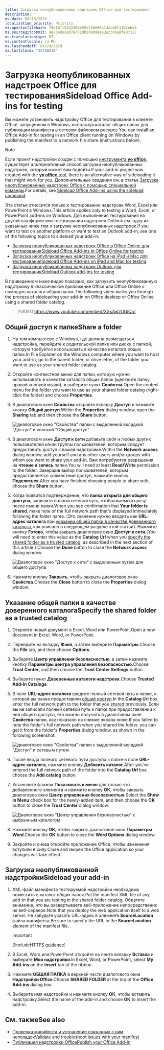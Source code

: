 ```yaml
---
title: Загрузка неопубликованных надстроек Office для тестирования
description: ''
ms.date: 03/19/2019
localization_priority: Priority
ms.openlocfilehash: 79d1bfc9332208e59e750e94a14abd6f1192ebe6
ms.sourcegitcommit: 9e7b4daa8d76c710b9d9dd4ae2e3c45e8fe07127
ms.translationtype: HT
ms.contentlocale: ru-RU
ms.lasthandoff: 04/24/2019
ms.locfileid: "32450210"
---
```

# <a name="sideload-office-add-ins-for-testing"></a><span data-ttu-id="58172-102">Загрузка неопубликованных надстроек Office для тестирования</span><span class="sxs-lookup"><span data-stu-id="58172-102">Sideload Office Add-ins for testing</span></span>

<span data-ttu-id="58172-103">Вы можете установить надстройку Office для тестирования в клиенте Office, запущенном в Windows, используя каталог общих папок для публикации манифеста в сетевом файловом ресурсе.</span><span class="sxs-lookup"><span data-stu-id="58172-103">You can install an Office Add-in for testing in an Office client running on Windows by publishing the manifest to a network file share (instructions below).</span></span>

> [!NOTE]
> <span data-ttu-id="58172-104">Если проект надстройки создан с помощью [инструмента **yo office**](https://github.com/OfficeDev/generator-office), существует альтернативный способ загрузки неопубликованных надстроек, который может вам подойти.</span><span class="sxs-lookup"><span data-stu-id="58172-104">If your add-in project was created with the [**yo office** tool](https://github.com/OfficeDev/generator-office), there is an alternative way of sideloading it that might work for you.</span></span> <span data-ttu-id="58172-105">Дополнительные сведения см. в статье [Загрузка неопубликованных надстроек Office с помощью специальной команды](sideload-office-addin-using-sideload-command.md).</span><span class="sxs-lookup"><span data-stu-id="58172-105">For details, see [Sideload Office Add-ins using the sideload command](sideload-office-addin-using-sideload-command.md).</span></span>

<span data-ttu-id="58172-106">Эта статья относится только к тестированию надстроек Word, Excel или PowerPoint в Windows.</span><span class="sxs-lookup"><span data-stu-id="58172-106">This article applies only to testing a Word, Excel, or PowerPoint add-ins on Windows.</span></span> <span data-ttu-id="58172-107">Для выполнения тестирования на другой платформе или тестирования надстроек Outlook см. одну из указанных ниже тем о загрузке неопубликованных надстроек.</span><span class="sxs-lookup"><span data-stu-id="58172-107">If you want to test on another platform or want to test an Outlook add-in, see one of the following topics to sideload your add-in:</span></span>

- [<span data-ttu-id="58172-108">Загрузка неопубликованных надстроек Office в Office Online для тестирования</span><span class="sxs-lookup"><span data-stu-id="58172-108">Sideload Office Add-ins in Office Online for testing</span></span>](sideload-office-add-ins-for-testing.md)
- [<span data-ttu-id="58172-109">Загрузка неопубликованных надстроек Office на iPad и Mac для тестирования</span><span class="sxs-lookup"><span data-stu-id="58172-109">Sideload Office Add-ins on iPad and Mac for testing</span></span>](sideload-an-office-add-in-on-ipad-and-mac.md)
- [<span data-ttu-id="58172-110">Загрузка неопубликованных надстроек Outlook для тестирования</span><span class="sxs-lookup"><span data-stu-id="58172-110">Sideload Outlook add-ins for testing</span></span>](/outlook/add-ins/sideload-outlook-add-ins-for-testing)


<span data-ttu-id="58172-111">В приведенном ниже видео показано, как загрузить неопубликованную надстройку в классическое приложение Office или Office Online с помощью каталога общих папок.</span><span class="sxs-lookup"><span data-stu-id="58172-111">The following video walks you through the process of sideloading your add-in on Office desktop or Office Online using a shared folder catalog.</span></span>  


> [!VIDEO https://www.youtube.com/embed/XXsAw2UUiQo]


## <a name="share-a-folder"></a><span data-ttu-id="58172-112">Общий доступ к папке</span><span class="sxs-lookup"><span data-stu-id="58172-112">Share a folder</span></span>

1. <span data-ttu-id="58172-113">На том компьютере с Windows, где должна размещаться надстройка, перейдите к родительской папке или диску с папкой, которую требуется использовать в качестве каталога общих папок.</span><span class="sxs-lookup"><span data-stu-id="58172-113">In File Explorer on the Windows computer where you want to host your add-in, go to the parent folder, or drive letter, of the folder you want to use as your shared folder catalog.</span></span>

2. <span data-ttu-id="58172-114">Откройте контекстное меню для папки, которую нужно использовать в качестве каталога общих папок (щелкните папку правой кнопкой мыши), и выберите пункт **Свойства**.</span><span class="sxs-lookup"><span data-stu-id="58172-114">Open the context menu for the folder you want to use as your shared folder catalog (right-click the folder) and choose **Properties**.</span></span>

3. <span data-ttu-id="58172-115">В диалоговом окне **Свойства** откройте вкладку **Доступ** и нажмите кнопку **Общий доступ**.</span><span class="sxs-lookup"><span data-stu-id="58172-115">Within the **Properties** dialog window, open the **Sharing** tab and then choose the **Share** button.</span></span>

    ![диалоговое окно "Свойства" папки с выделенной вкладкой "Доступ" и кнопкой "Общий доступ"](../images/sideload-windows-properties-dialog.png)

4. <span data-ttu-id="58172-117">В диалоговом окне **Доступ к сети** добавьте себя и любых других пользователей и/или группы пользователей, которым следует предоставить доступ к вашей надстройке.</span><span class="sxs-lookup"><span data-stu-id="58172-117">Within the **Network access** dialog window, add yourself and any other users and/or groups with whom you want to share your add-in.</span></span> <span data-ttu-id="58172-118">Вам потребуются разрешения на **чтение и запись** папки.</span><span class="sxs-lookup"><span data-stu-id="58172-118">You will need at least **Read/Write** permission to the folder.</span></span> <span data-ttu-id="58172-119">Завершив выбор пользователей, которым предоставляется совместный доступ, нажмите кнопку **Поделиться**.</span><span class="sxs-lookup"><span data-stu-id="58172-119">After you have finished choosing people to share with, choose the **Share** button.</span></span>

5. <span data-ttu-id="58172-120">Когда появится подтверждение, что **папка открыта для общего доступа**, запишите полный сетевой путь, отображаемый сразу после имени папки.</span><span class="sxs-lookup"><span data-stu-id="58172-120">When you see confirmation that **Your folder is shared**, make note of the full network path that's displayed immediately following the folder name.</span></span> <span data-ttu-id="58172-121">(Это значение нужно вводить как **URL-адрес каталога** при [указании общей папки в качестве доверенного каталога](#specify-the-shared-folder-as-a-trusted-catalog), как описано в следующем разделе этой статьи). Нажмите кнопку **Готово**, чтобы закрыть диалоговое окно **Доступ к сети**.</span><span class="sxs-lookup"><span data-stu-id="58172-121">(You will need to enter this value as the **Catalog Url** when you [specify the shared folder as a trusted catalog](#specify-the-shared-folder-as-a-trusted-catalog), as described in the next section of this article.) Choose the **Done** button to close the **Network access** dialog window.</span></span>

   ![Диалоговое окно "Доступ к сети" с выделенным путем для общего доступа](../images/sideload-windows-network-access-dialog.png)

6. <span data-ttu-id="58172-123">Нажмите кнопку **Закрыть**, чтобы закрыть диалоговое окно **Свойства**.</span><span class="sxs-lookup"><span data-stu-id="58172-123">Choose the **Close** button to close the **Properties** dialog window.</span></span>

## <a name="specify-the-shared-folder-as-a-trusted-catalog"></a><span data-ttu-id="58172-124">Указание общей папки в качестве доверенного каталога</span><span class="sxs-lookup"><span data-stu-id="58172-124">Specify the shared folder as a trusted catalog</span></span>
      
1. <span data-ttu-id="58172-125">Откройте новый документ в Excel, Word или PowerPoint.</span><span class="sxs-lookup"><span data-stu-id="58172-125">Open a new document in Excel, Word, or PowerPoint.</span></span>
    
2. <span data-ttu-id="58172-126">Перейдите на вкладку **Файл**, а затем выберите **Параметры**.</span><span class="sxs-lookup"><span data-stu-id="58172-126">Choose the **File** tab, and then choose **Options**.</span></span>
    
3. <span data-ttu-id="58172-127">Выберите **Центр управления безопасностью**, а затем нажмите кнопку **Параметры центра управления безопасностью**.</span><span class="sxs-lookup"><span data-stu-id="58172-127">Choose **Trust Center**, and then choose the **Trust Center Settings** button.</span></span>
    
4. <span data-ttu-id="58172-128">Выберите пункт **Доверенные каталоги надстроек**.</span><span class="sxs-lookup"><span data-stu-id="58172-128">Choose **Trusted Add-in Catalogs**.</span></span>
    
5. <span data-ttu-id="58172-129">В поле **URL-адрес каталога** введите полный сетевой путь к папке, к которой вы ранее предоставили [общий доступ](#share-a-folder).</span><span class="sxs-lookup"><span data-stu-id="58172-129">In the **Catalog Url** box, enter the full network path to the folder that you [shared](#share-a-folder) previously.</span></span> <span data-ttu-id="58172-130">Если вы не записали полный сетевой путь к папке при предоставлении к ней общего доступа, его можно получить в диалоговом окне **Свойства** папки, как показано на снимке экрана ниже.</span><span class="sxs-lookup"><span data-stu-id="58172-130">If you failed to note the folder's full network path when you shared the folder, you can get it from the folder's **Properties** dialog window, as shown in the following screenshot.</span></span> 

    ![диалоговое окно "Свойства" папки с выделенной вкладкой "Доступ" и сетевым путем](../images/sideload-windows-properties-dialog-2.png)
    
6. <span data-ttu-id="58172-132">После ввода полного сетевого пути доступа к папке в поле **URL-адрес каталога**, нажмите кнопку **Добавить каталог**.</span><span class="sxs-lookup"><span data-stu-id="58172-132">After you've entered the full network path of the folder into the **Catalog Url** box, choose the **Add catalog** button.</span></span>

7. <span data-ttu-id="58172-133">Установите флажок **Показывать в меню** для только что добавленного элемента и нажмите кнопку **ОК**, чтобы закрыть диалоговое окно **Центр управления безопасностью**.</span><span class="sxs-lookup"><span data-stu-id="58172-133">Select the **Show in Menu** check box for the newly-added item, and then choose the **OK** button to close the **Trust Center** dialog window.</span></span> 

    ![Диалоговое окно "Центр управления безопасностью" с выбранным каталогом](../images/sideload-windows-trust-center-dialog.png)

8. <span data-ttu-id="58172-135">Нажмите кнопку **ОК**, чтобы закрыть диалоговое окно **Параметры Word**.</span><span class="sxs-lookup"><span data-stu-id="58172-135">Choose the **OK** button to close the **Word Options** dialog window.</span></span>

9. <span data-ttu-id="58172-136">Закройте и снова откройте приложение Office, чтобы изменения вступили в силу.</span><span class="sxs-lookup"><span data-stu-id="58172-136">Close and reopen the Office application so your changes will take effect.</span></span>
    

## <a name="sideload-your-add-in"></a><span data-ttu-id="58172-137">Загрузка неопубликованной надстройки</span><span class="sxs-lookup"><span data-stu-id="58172-137">Sideload your add-in</span></span>


1. <span data-ttu-id="58172-138">XML-файл манифеста тестируемой надстройки необходимо поместить в каталог общих папок.</span><span class="sxs-lookup"><span data-stu-id="58172-138">Put the manifest XML file of any add-in that you are testing in the shared folder catalog.</span></span> <span data-ttu-id="58172-139">Обратите внимание, что вы развертываете веб-приложение непосредственно на веб-сервере.</span><span class="sxs-lookup"><span data-stu-id="58172-139">Note that you deploy the web application itself to a web server.</span></span> <span data-ttu-id="58172-140">Не забудьте указать URL-адрес в элементе **SourceLocation** файла манифеста.</span><span class="sxs-lookup"><span data-stu-id="58172-140">Be sure to specify the URL in the **SourceLocation** element of the manifest file.</span></span>

    > [!IMPORTANT]
    > [!include[HTTPS guidance](../includes/https-guidance.md)]

2. <span data-ttu-id="58172-141">В Excel, Word или PowerPoint откройте на ленте вкладку **Вставка** и выберите **Мои надстройки**.</span><span class="sxs-lookup"><span data-stu-id="58172-141">In Excel, Word, or PowerPoint, select **My Add-ins** on the **Insert** tab of the ribbon.</span></span>

3. <span data-ttu-id="58172-142">Нажмите **ОБЩАЯ ПАПКА** в верхней части диалогового окна **Надстройки Office**.</span><span class="sxs-lookup"><span data-stu-id="58172-142">Choose **SHARED FOLDER** at the top of the **Office Add-ins** dialog box.</span></span>

4. <span data-ttu-id="58172-143">Выберите имя надстройки и нажмите кнопку **ОК**, чтобы вставить надстройку.</span><span class="sxs-lookup"><span data-stu-id="58172-143">Select the name of the add-in and choose **OK** to insert the add-in.</span></span>


## <a name="see-also"></a><span data-ttu-id="58172-144">См. также</span><span class="sxs-lookup"><span data-stu-id="58172-144">See also</span></span>

- [<span data-ttu-id="58172-145">Проверка манифеста и устранение связанных с ним неполадок</span><span class="sxs-lookup"><span data-stu-id="58172-145">Validate and troubleshoot issues with your manifest</span></span>](troubleshoot-manifest.md)
- [<span data-ttu-id="58172-146">Публикация надстройки Office</span><span class="sxs-lookup"><span data-stu-id="58172-146">Publish your Office Add-in</span></span>](../publish/publish.md)
    
